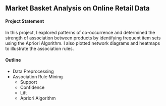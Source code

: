 ## Market Basket Analysis on Online Retail Data

#### Project Statement

In this project, I explored patterns of co-occurrence and determined the strength of association between products by identifying frequent item sets using the Apriori Algorithm. I also plotted network diagrams and heatmaps to illustrate the association rules.

#### Outline

- Data Preprocessing
- Association Rule Mining
    - Support
    - Confidence
    - Lift
    - Apriori Algorithm
